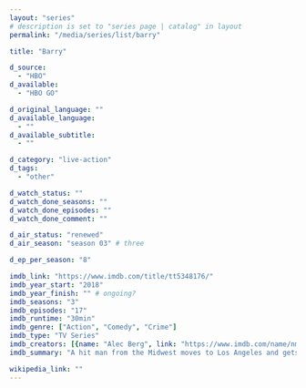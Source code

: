 ```yaml
---
layout: "series"
# description is set to "series page | catalog" in layout
permalink: "/media/series/list/barry"

title: "Barry"

d_source:
  - "HBO"
d_available:
  - "HBO GO"

d_original_language: ""
d_available_language:
  - ""
d_available_subtitle:
  - ""

d_category: "live-action"
d_tags:
  - "other"

d_watch_status: ""
d_watch_done_seasons: ""
d_watch_done_episodes: ""
d_watch_done_comment: ""

d_air_status: "renewed"
d_air_season: "season 03" # three

d_ep_per_season: "8"

imdb_link: "https://www.imdb.com/title/tt5348176/"
imdb_year_start: "2018"
imdb_year_finish: "" # ongoing?
imdb_seasons: "3"
imdb_episodes: "17"
imdb_runtime: "30min"
imdb_genre: ["Action", "Comedy", "Crime"]
imdb_type: "TV Series"
imdb_creators: [{name: "Alec Berg", link: "https://www.imdb.com/name/nm0073688/"}, {name: "Bill Hader", link: "https://www.imdb.com/name/nm0352778/"}]
imdb_summary: "A hit man from the Midwest moves to Los Angeles and gets caught up in the city's theatre arts scene."

wikipedia_link: ""
---
```

